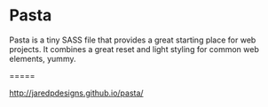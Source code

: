 Pasta
=====

Pasta is a tiny SASS file that provides a great starting place for web projects. It combines a great reset and light styling for common web elements, yummy.

=====

http://jaredpdesigns.github.io/pasta/
